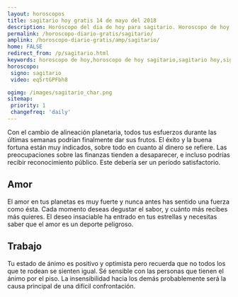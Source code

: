```yaml
---
layout: horoscopos
title: sagitario hoy gratis 14 de mayo del 2018 
description: Horóscopo del dia de hoy para sagitario. Horoscopo de hoy 14 de mayo del 2018. Las predicciones de amor, trabajo, vida personal gratis.
permalink: /horoscopo-diario-gratis/sagitario/
amplink: /horoscopo-diario-gratis/amp/sagitario/
home: FALSE
redirect_from: /p/sagitario.html
keywords: horoscopo de hoy,horoscopo de hoy sagitario,sagitario hoy,signos zodiacales,horóscopo de hoy,horoscopos de hoy,horoscopo sagitario hoy,horoscopo de sagitario de hoy,horóscopo de hoy sagitario,horoscopos,horoscopo del dia de hoy,sagitario de hoy,los horoscopos de hoy,sagitario de hoy,sagitario Diciembre 2018,el horóscopo de hoy sagitario,horóscopo del día,horoscopo y tarot sagitario,predicciones zodiacales 2018,sagitario hoy amorel horoscopo de hoy
horoscopo:
 signo: sagitario
 video: eq5rtGPFbh8

ogimg: /images/sagitario_char.png
sitemap:
 priority: 1
 changefreq: 'daily'
---
```



Con el cambio de alineación planetaria, todos tus esfuerzos durante las últimas semanas podrían finalmente dar sus frutos. El éxito y la buena fortuna están muy indicados, sobre todo en cuanto al dinero se refiere. Las preocupaciones sobre las finanzas tienden a desaparecer, e incluso podrías recibir reconocimiento público. Este debería ser un período satisfactorio.

## Amor

El amor en tus planetas es muy fuerte y nunca antes has sentido una fuerza como ésta. Cada momento deseas degustar el sabor, y cuánto más recibes más quieres. El deseo insaciable ha entrado en tus estrellas y necesitas saber que el amor es un deporte peligroso.

## Trabajo

Tu estado de ánimo es positivo y optimista pero recuerda que no todos los que te rodean se sienten igual. Sé sensible con las personas que tienen el ánimo por el piso. La insensibilidad hacia los demás probablemente será la causa principal de una difícil confrontación.